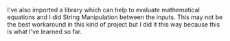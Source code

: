 I've also imported a library which can help to evaluate mathematical equations and I did String Manipulation between the inputs. This may not be the best workaround in this kind of project but I did it this way because this is what I've learned so far. 
